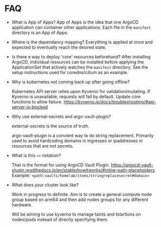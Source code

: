 # FAQ

- What is App of Apps?
  App of Apps is the idea that one ArgoCD application can container other applications.  Each file in the `manifest` directory is an App of Apps.

- Where is the dependancy mapping?
  Everything is applied at once and expected to eventually reach the desired state.

- Is there a way to deploy 'core' resources beforehand?
  After installing ArgoCD, individual resources can be installed before applying the ApplicationSet that actively watches the `manifest` directory.  See the setup instructions used for coredns/cilium as an example.

- Why is kubernetes not coming back up after going offline?

  Kubernetes API server relies upon Kyverno for validation/mutating.  If Kyverno is unavailable, requests will fail by default.  Update core functions to allow failure.  https://kyverno.io/docs/troubleshooting/#api-server-is-blocked

- Why use external-secrets and argo-vault-plugin?

  external-secrets is the source of truth.

  argo-vault-plugin is a convient way to do string replacement.  Primarily used to avoid hardcoding domains in ingresses or ipaddresses in resources that are not secrets.

- What is this `<>` notation?

  That is the format for using ArgoCD Vault Plugin. https://argocd-vault-plugin.readthedocs.io/en/stable/howitworks/#inline-path-placeholders Example: `<path:vaults/homelab/items/stringreplacesecret#domain>`

- What does your cluster look like?

  Work in progress to definite.  Aim is to create a general compute node group based on arm64 and then add nodes groups for any different hardware.  

  Will be aiming to use kyverno to manage taints and tolartions on nodes/pods instead of directly specifying them.